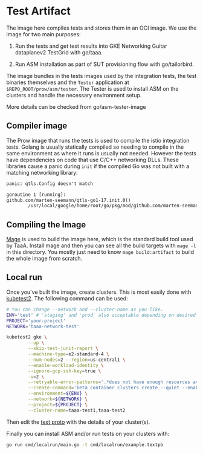# Test Artifact

The image here compiles tests and stores them in an OCI image. We use the image
for two main purposes:

1. Run the tests and get test results into GKE Networking Guitar dataplanev2
   TestGrid with go/taaa.

1. Run ASM installation as part of SUT provisioning flow with go/tailorbird.

The image bundles in the tests images used by the integration tests,
the test binaries themselves and the `Tester` application at
`$REPO_ROOT/prow/asm/tester`. The Tester is used to install ASM on the
clusters and handle the necessary environment setup.

More details can be checked from go/asm-tester-image

## Compiler image

The Prow image that runs the tests is used to compile the istio
integration tests. Golang is usually statically
compiled so needing to compile in the same environment as where it runs is
usually not needed. However the tests have dependencies on code that use
C/C++ networking DLLs. These libraries cause a panic during `init` if the
compiled Go was not built with a matching networking library:

``` txt
panic: qtls.Config doesn't match

goroutine 1 [running]:
github.com/marten-seemann/qtls-go1-17.init.0()
        /usr/local/google/home/root/go/pkg/mod/github.com/marten-seemann/qtls-go1-17@v0.1.0-rc.1/unsafe.go:20 +0x185
```

## Compiling the Image

[Mage](https://magefile.org/) is used to build the image here, which is the
standard build tool used by TaaA. Install mage and then you can see all the
build targets with `mage -l` in this directory. You mostly just need to know
`mage build:artifact` to build the whole image from scratch.

## Local run

Once you've built the image, create clusters. This is most easily done with
[kubetest2](http://go/kubetest2#installation). The following command can be
used:

``` bash
# You can change --network and --cluster-name as you like.
ENV='test' # 'staging' and 'prod' also acceptable depending on desired endpoint.
PROJECT='your-project'
NETWORK='taaa-network-test'

kubetest2 gke \
        --up \
        --skip-test-junit-report \
        --machine-type=e2-standard-4 \
        --num-nodes=2 --region=us-central1 \
        --enable-workload-identity \
        --ignore-gcp-ssh-key=true \
        -v=2 \
        --retryable-error-patterns='.*does not have enough resources available to fulfill.*,.*only \d+ nodes out of \d+ have registered; this is likely due to Nodes failing to start correctly.*,.*All cluster resources were brought up.+ but: component .+ from endpoint .+ is unhealthy.*' \
        --create-command='beta container clusters create --quiet --enable-network-policy' \
        --environment=${ENV} \
        --network=${NETWORK} \
        --project=${PROJECT} \
        --cluster-name=taaa-test1,taaa-test2
```

Then edit the [text proto](cmd/localrun/example.textpb) with the details of
your cluster(s).

Finally you can install ASM and/or run tests on your clusters with:

``` bash
go run cmd/localrun/main.go -t cmd/localrun/example.textpb
```
